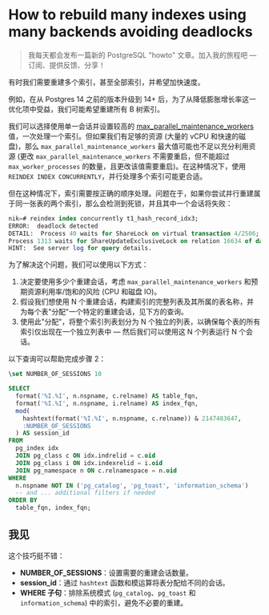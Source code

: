 # How to rebuild many indexes using many backends avoiding deadlocks

> 我每天都会发布一篇新的 PostgreSQL "howto" 文章。加入我的旅程吧 — 订阅、提供反馈、分享！

有时我们需要重建多个索引，甚至全部索引，并希望加快速度。

例如，在从 Postgres 14 之前的版本升级到 14+ 后，为了从降低膨胀增长率这一优化项中受益，我们可能希望重建所有 B 树索引。

我们可以选择使用单一会话并设置较高的 [max_parallel_maintenance_workers](https://postgresqlco.nf/doc/en/param/max_parallel_maintenance_workers/) 值，一次处理一个索引。但如果我们有足够的资源 (大量的 vCPU 和快速的磁盘)，那么 `max_parallel_maintenance_workers` 最大值可能也不足以充分利用资源 (更改 `max_parallel_maintenance_workers` 不需要重启，但不能超过 `max_worker_processes` 的数量，且更改该值需要重启)。在这种情况下，使用 `REINDEX INDEX CONCURRENTLY`，并行处理多个索引可能更合适。

但在这种情况下，索引需要按正确的顺序处理。问题在于，如果你尝试并行重建属于同一张表的两个索引，那么会检测到死锁，并且其中一个会话将失败：

```sql
nik=# reindex index concurrently t1_hash_record_idx3;
ERROR:  deadlock detected
DETAIL:  Process 40 waits for ShareLock on virtual transaction 4/2506; blocked by process 1313.
Process 1313 waits for ShareUpdateExclusiveLock on relation 16634 of database 16401; blocked by process 40.
HINT:  See server log for query details.
```

为了解决这个问题，我们可以使用以下方式：

1. 决定要使用多少个重建会话，考虑 `max_parallel_maintenance_workers` 和预期资源利用率/饱和的风险 (CPU 和磁盘 IO)。
2. 假设我们想使用 N 个重建会话，构建索引的完整列表及其所属的表名称，并为每个表"分配"一个特定的重建会话，见下方的查询。
3. 使用此"分配"，将整个索引列表划分为 N 个独立的列表，以确保每个表的所有索引仅出现在一个独立列表中 — 然后我们可以使用这 N 个列表运行 N 个会话。

以下查询可以帮助完成步骤 2：

```sql
\set NUMBER_OF_SESSIONS 10

SELECT
  format('%I.%I', n.nspname, c.relname) AS table_fqn,
  format('%I.%I', n.nspname, i.relname) AS index_fqn,
  mod(
    hashtext(format('%I.%I', n.nspname, c.relname)) & 2147483647,
    :NUMBER_OF_SESSIONS
  ) AS session_id
FROM
  pg_index idx
  JOIN pg_class c ON idx.indrelid = c.oid
  JOIN pg_class i ON idx.indexrelid = i.oid
  JOIN pg_namespace n ON c.relnamespace = n.oid
WHERE
  n.nspname NOT IN ('pg_catalog', 'pg_toast', 'information_schema')
  -- and ... additional filters if needed
ORDER BY
  table_fqn, index_fqn;
```

## 我见

这个技巧挺不错：

- **NUMBER_OF_SESSIONS**：设置需要的重建会话数量。
- **session_id**：通过 `hashtext` 函数和模运算将表分配给不同的会话。
- **WHERE 子句**：排除系统模式 (`pg_catalog`、`pg_toast` 和 `information_schema`) 中的索引，避免不必要的重建。